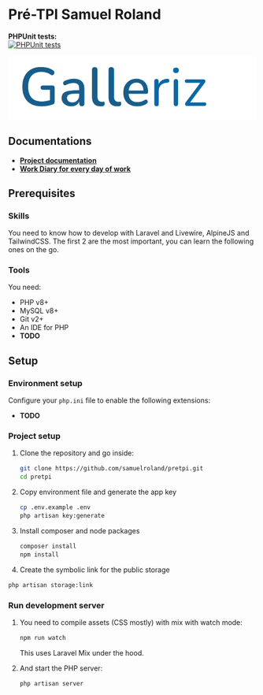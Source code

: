 # Pré-TPI Samuel Roland
**PHPUnit tests:**  
[![PHPUnit tests](https://github.com/samuelroland/galeriz/actions/workflows/laravel.yml/badge.svg?branch=main)](https://github.com/samuelroland/galeriz/actions/workflows/laravel.yml)


![logo visual](/docs/img/logo-visual.png)

## Documentations
- **[Project documentation](/docs/docs.md)**
- **[Work Diary for every day of work](/docs/WorkDiary.md)**


## Prerequisites
### Skills
You need to know how to develop with Laravel and Livewire, AlpineJS and TailwindCSS. The first 2 are the most important, you can learn the following ones on the go.

### Tools
You need:
<!-- check php and mysql versions choices -->
- PHP v8+
- MySQL v8+
- Git v2+
- An IDE for PHP
- **TODO**

<!-- IDE ??-->
<!-- Extensions ??-->

## Setup

### Environment setup

Configure your `php.ini` file to enable the following extensions:
- **TODO**

### Project setup
1. Clone the repository and go inside:
    ```bash
    git clone https://github.com/samuelroland/pretpi.git
    cd pretpi
    ```

1. Copy environment file and generate the app key 
    ```bash
    cp .env.example .env
    php artisan key:generate
    ```

1. Install composer and node packages
    ```bash
    composer install
    npm install
    ```

 1. Create the symbolic link for the public storage
 ```bash
 php artisan storage:link
 ```

### Run development server

1. You need to compile assets (CSS mostly) with mix with watch mode:
    ```bash
    npm run watch
    ```
    This uses Laravel Mix under the hood.

1. And start the PHP server:
    ```bash
    php artisan server
    ```
